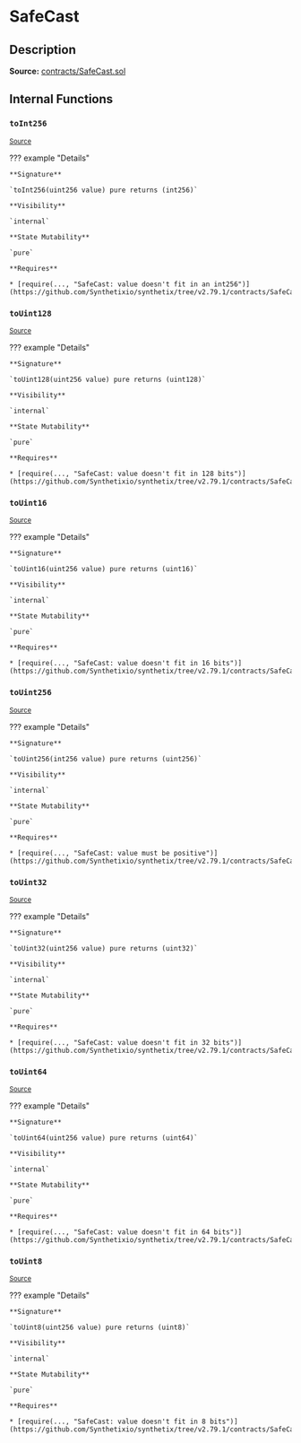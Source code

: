 # SafeCast

## Description

**Source:** [contracts/SafeCast.sol](https://github.com/Synthetixio/synthetix/tree/v2.79.1/contracts/SafeCast.sol)

## Internal Functions

### `toInt256`

<sub>[Source](https://github.com/Synthetixio/synthetix/tree/v2.79.1/contracts/SafeCast.sol#L115)</sub>

??? example "Details"

    **Signature**

    `toInt256(uint256 value) pure returns (int256)`

    **Visibility**

    `internal`

    **State Mutability**

    `pure`

    **Requires**

    * [require(..., "SafeCast: value doesn't fit in an int256")](https://github.com/Synthetixio/synthetix/tree/v2.79.1/contracts/SafeCast.sol#L116)

### `toUint128`

<sub>[Source](https://github.com/Synthetixio/synthetix/tree/v2.79.1/contracts/SafeCast.sol#L31)</sub>

??? example "Details"

    **Signature**

    `toUint128(uint256 value) pure returns (uint128)`

    **Visibility**

    `internal`

    **State Mutability**

    `pure`

    **Requires**

    * [require(..., "SafeCast: value doesn't fit in 128 bits")](https://github.com/Synthetixio/synthetix/tree/v2.79.1/contracts/SafeCast.sol#L32)

### `toUint16`

<sub>[Source](https://github.com/Synthetixio/synthetix/tree/v2.79.1/contracts/SafeCast.sol#L76)</sub>

??? example "Details"

    **Signature**

    `toUint16(uint256 value) pure returns (uint16)`

    **Visibility**

    `internal`

    **State Mutability**

    `pure`

    **Requires**

    * [require(..., "SafeCast: value doesn't fit in 16 bits")](https://github.com/Synthetixio/synthetix/tree/v2.79.1/contracts/SafeCast.sol#L77)

### `toUint256`

<sub>[Source](https://github.com/Synthetixio/synthetix/tree/v2.79.1/contracts/SafeCast.sol#L103)</sub>

??? example "Details"

    **Signature**

    `toUint256(int256 value) pure returns (uint256)`

    **Visibility**

    `internal`

    **State Mutability**

    `pure`

    **Requires**

    * [require(..., "SafeCast: value must be positive")](https://github.com/Synthetixio/synthetix/tree/v2.79.1/contracts/SafeCast.sol#L104)

### `toUint32`

<sub>[Source](https://github.com/Synthetixio/synthetix/tree/v2.79.1/contracts/SafeCast.sol#L61)</sub>

??? example "Details"

    **Signature**

    `toUint32(uint256 value) pure returns (uint32)`

    **Visibility**

    `internal`

    **State Mutability**

    `pure`

    **Requires**

    * [require(..., "SafeCast: value doesn't fit in 32 bits")](https://github.com/Synthetixio/synthetix/tree/v2.79.1/contracts/SafeCast.sol#L62)

### `toUint64`

<sub>[Source](https://github.com/Synthetixio/synthetix/tree/v2.79.1/contracts/SafeCast.sol#L46)</sub>

??? example "Details"

    **Signature**

    `toUint64(uint256 value) pure returns (uint64)`

    **Visibility**

    `internal`

    **State Mutability**

    `pure`

    **Requires**

    * [require(..., "SafeCast: value doesn't fit in 64 bits")](https://github.com/Synthetixio/synthetix/tree/v2.79.1/contracts/SafeCast.sol#L47)

### `toUint8`

<sub>[Source](https://github.com/Synthetixio/synthetix/tree/v2.79.1/contracts/SafeCast.sol#L91)</sub>

??? example "Details"

    **Signature**

    `toUint8(uint256 value) pure returns (uint8)`

    **Visibility**

    `internal`

    **State Mutability**

    `pure`

    **Requires**

    * [require(..., "SafeCast: value doesn't fit in 8 bits")](https://github.com/Synthetixio/synthetix/tree/v2.79.1/contracts/SafeCast.sol#L92)
